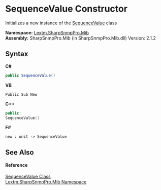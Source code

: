 # SequenceValue Constructor 
 

Initializes a new instance of the <a href="T_Lextm_SharpSnmpPro_Mib_SequenceValue">SequenceValue</a> class

**Namespace:**&nbsp;<a href="N_Lextm_SharpSnmpPro_Mib">Lextm.SharpSnmpPro.Mib</a><br />**Assembly:**&nbsp;SharpSnmpPro.Mib (in SharpSnmpPro.Mib.dll) Version: 2.1.2

## Syntax

**C#**<br />
``` C#
public SequenceValue()
```

**VB**<br />
``` VB
Public Sub New
```

**C++**<br />
``` C++
public:
SequenceValue()
```

**F#**<br />
``` F#
new : unit -> SequenceValue
```


## See Also


#### Reference
<a href="T_Lextm_SharpSnmpPro_Mib_SequenceValue">SequenceValue Class</a><br /><a href="N_Lextm_SharpSnmpPro_Mib">Lextm.SharpSnmpPro.Mib Namespace</a><br />